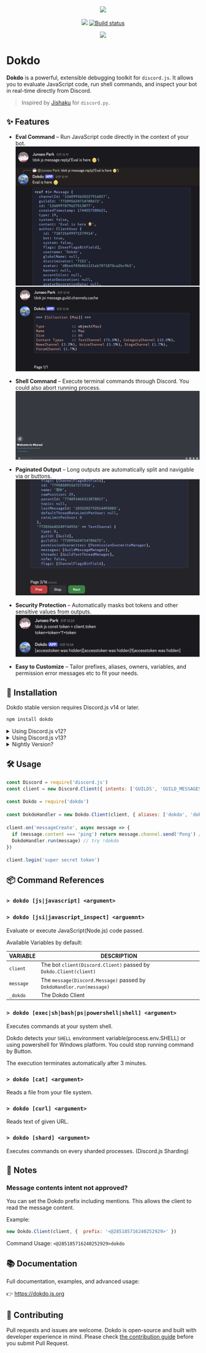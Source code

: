 <div align="center">
<img src="assets/dokdo.png">
<br/>
<p>
    <a href="https://npmjs.com/package/dokdo"><img src="https://img.shields.io/npm/v/dokdo"></a>
    <a href="https://github.com/wonderlandpark/dokdo/actions"><img src="https://github.com/wonderlandpark/dokdo/workflows/Testing/badge.svg" alt="Build status" /></a>
</p>
<p>
    <a href="https://nodei.co/npm/dokdo/"><img src="https://nodei.co/npm/dokdo.png"></a>
</p>
</div>

# Dokdo

**Dokdo** is a powerful, extensible debugging toolkit for `discord.js`.
It allows you to evaluate JavaScript code, run shell commands, and inspect your bot in real-time directly from Discord.

> Inspired by [Jishaku](https://github.com/scarletcafe/jishaku) for `discord.py`.

## ✨ Features

- **Eval Command** – Run JavaScript code directly in the context of your bot.
![js](assets/js.png)
![jsi](assets/jsi.png)

- **Shell Command** – Execute terminal commands through Discord. You could also abort running process.
![sh](assets/sh.gif)

- **Paginated Output** – Long outputs are automatically split and navigable via or buttons.
![pagination](assets/pagination.png)

- **Security Protection** – Automatically masks bot tokens and other sensitive values from outputs.
![token](assets/token.png)

- **Easy to Customize** – Tailor prefixes, aliases, owners, variables, and permission error messages etc to fit your needs.

## 🚀 Installation

Dokdo stable version requires Discord.js v14 or later.

```bash
npm install dokdo
```

<details>
    <summary>Using Discord.js v12?</summary>

You could install `dokdo@0.4.1` by
    
```sh
  npm i dokdo@djsv12
```
</details>

<details>
    <summary>Using Discord.js v13?</summary>

You could install `dokdo@0.5.1` by
    
```sh
  npm i dokdo@djsv13
```
</details>

<details>
  <summary>Nightly Version?</summary>

[Github Packages](https://github.com/wonderlandpark/dokdo/pkgs/npm/dokdo)
(registry configuration needed)

```sh
npm i @wonderlandpark/dokdo@nightly
```
</details>

## 🛠️ Usage

```js
const Discord = require('discord.js')
const client = new Discord.Client({ intents: ['GUILDS', 'GUILD_MESSAGES'] })

const Dokdo = require('dokdo')

const DokdoHandler = new Dokdo.Client(client, { aliases: ['dokdo', 'dok'], prefix: '!' }) // Using Bot Application ownerID as default for owner option.

client.on('messageCreate', async message => {
  if (message.content === 'ping') return message.channel.send('Pong') // handle commands first
  DokdoHandler.run(message) // try !dokdo
})

client.login('super secret token')
```

## 📦 Command References

### `> dokdo [js|javascript] <argument>`
### `> dokdo [jsi|javascript_inspect] <arguemnt>`

Evaluate or execute JavaScript(Node.js) code passed.

Available Variables by default:

| VARIABLE  | DESCRIPTION |
|---|---|
| `client` | The bot `client(Discord.Client)` passed by `Dokdo.Client(client)` |
| `message` | The `message(Discord.Message)` passed by `DokdoHandler.run(message)` |
| `_dokdo` | The Dokdo Client |

### `> dokdo [exec|sh|bash|ps|powershell|shell] <argument>`

Executes commands at your system shell.

Dokdo detects your `SHELL` environment variable(process.env.SHELL) or using powershell for Windows platform. You could stop running command by Button.

The execution terminates automatically after 3 minutes.

### `> dokdo [cat] <argument>`

Reads a file from your file system.

### `> dokdo [curl] <argument>`

Reads text of given URL.

### `> dokdo [shard] <argument>`

Executes commands on every sharded processes. (Discord.js Sharding)

## 🧾 Notes

### Message contents intent not approved?

You can set the Dokdo prefix including mentions. This allows the client to read the message content.

Example:

```js
new Dokdo.Client(client, {  prefix: '<@285185716240252929>' })
```
Command Usage: `<@285185716240252929>dokdo`

## 📚 Documentation

Full documentation, examples, and advanced usage: 

👉 https://dokdo.js.org

## 🤝 Contributing

Pull requests and issues are welcome. Dokdo is open-source and built with developer experience in mind. Please check [the contribution guide](./.github/CONTRIBUTING.md) before you submit Pull Request.
